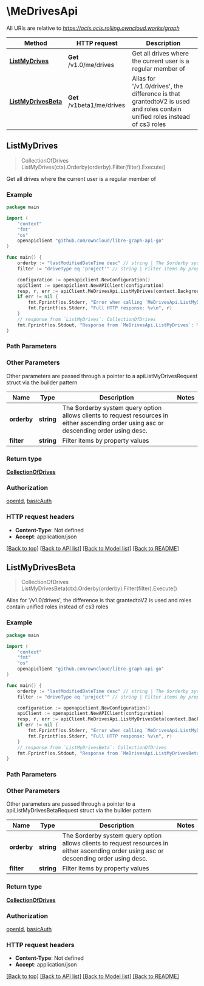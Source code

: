 # \MeDrivesApi

All URIs are relative to *https://ocis.ocis.rolling.owncloud.works/graph*

Method | HTTP request | Description
------------- | ------------- | -------------
[**ListMyDrives**](MeDrivesApi.md#ListMyDrives) | **Get** /v1.0/me/drives | Get all drives where the current user is a regular member of
[**ListMyDrivesBeta**](MeDrivesApi.md#ListMyDrivesBeta) | **Get** /v1beta1/me/drives | Alias for &#39;/v1.0/drives&#39;, the difference is that grantedtoV2 is used and roles contain unified roles instead of cs3 roles



## ListMyDrives

> CollectionOfDrives ListMyDrives(ctx).Orderby(orderby).Filter(filter).Execute()

Get all drives where the current user is a regular member of

### Example

```go
package main

import (
	"context"
	"fmt"
	"os"
	openapiclient "github.com/owncloud/libre-graph-api-go"
)

func main() {
	orderby := "lastModifiedDateTime desc" // string | The $orderby system query option allows clients to request resources in either ascending order using asc or descending order using desc. (optional)
	filter := "driveType eq 'project'" // string | Filter items by property values (optional)

	configuration := openapiclient.NewConfiguration()
	apiClient := openapiclient.NewAPIClient(configuration)
	resp, r, err := apiClient.MeDrivesApi.ListMyDrives(context.Background()).Orderby(orderby).Filter(filter).Execute()
	if err != nil {
		fmt.Fprintf(os.Stderr, "Error when calling `MeDrivesApi.ListMyDrives``: %v\n", err)
		fmt.Fprintf(os.Stderr, "Full HTTP response: %v\n", r)
	}
	// response from `ListMyDrives`: CollectionOfDrives
	fmt.Fprintf(os.Stdout, "Response from `MeDrivesApi.ListMyDrives`: %v\n", resp)
}
```

### Path Parameters



### Other Parameters

Other parameters are passed through a pointer to a apiListMyDrivesRequest struct via the builder pattern


Name | Type | Description  | Notes
------------- | ------------- | ------------- | -------------
 **orderby** | **string** | The $orderby system query option allows clients to request resources in either ascending order using asc or descending order using desc. | 
 **filter** | **string** | Filter items by property values | 

### Return type

[**CollectionOfDrives**](CollectionOfDrives.md)

### Authorization

[openId](../README.md#openId), [basicAuth](../README.md#basicAuth)

### HTTP request headers

- **Content-Type**: Not defined
- **Accept**: application/json

[[Back to top]](#) [[Back to API list]](../README.md#documentation-for-api-endpoints)
[[Back to Model list]](../README.md#documentation-for-models)
[[Back to README]](../README.md)


## ListMyDrivesBeta

> CollectionOfDrives ListMyDrivesBeta(ctx).Orderby(orderby).Filter(filter).Execute()

Alias for '/v1.0/drives', the difference is that grantedtoV2 is used and roles contain unified roles instead of cs3 roles

### Example

```go
package main

import (
	"context"
	"fmt"
	"os"
	openapiclient "github.com/owncloud/libre-graph-api-go"
)

func main() {
	orderby := "lastModifiedDateTime desc" // string | The $orderby system query option allows clients to request resources in either ascending order using asc or descending order using desc. (optional)
	filter := "driveType eq 'project'" // string | Filter items by property values (optional)

	configuration := openapiclient.NewConfiguration()
	apiClient := openapiclient.NewAPIClient(configuration)
	resp, r, err := apiClient.MeDrivesApi.ListMyDrivesBeta(context.Background()).Orderby(orderby).Filter(filter).Execute()
	if err != nil {
		fmt.Fprintf(os.Stderr, "Error when calling `MeDrivesApi.ListMyDrivesBeta``: %v\n", err)
		fmt.Fprintf(os.Stderr, "Full HTTP response: %v\n", r)
	}
	// response from `ListMyDrivesBeta`: CollectionOfDrives
	fmt.Fprintf(os.Stdout, "Response from `MeDrivesApi.ListMyDrivesBeta`: %v\n", resp)
}
```

### Path Parameters



### Other Parameters

Other parameters are passed through a pointer to a apiListMyDrivesBetaRequest struct via the builder pattern


Name | Type | Description  | Notes
------------- | ------------- | ------------- | -------------
 **orderby** | **string** | The $orderby system query option allows clients to request resources in either ascending order using asc or descending order using desc. | 
 **filter** | **string** | Filter items by property values | 

### Return type

[**CollectionOfDrives**](CollectionOfDrives.md)

### Authorization

[openId](../README.md#openId), [basicAuth](../README.md#basicAuth)

### HTTP request headers

- **Content-Type**: Not defined
- **Accept**: application/json

[[Back to top]](#) [[Back to API list]](../README.md#documentation-for-api-endpoints)
[[Back to Model list]](../README.md#documentation-for-models)
[[Back to README]](../README.md)

